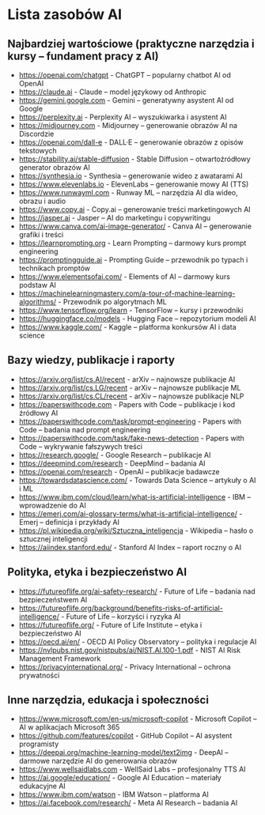 # Lista zasobów AI

## Najbardziej wartościowe (praktyczne narzędzia i kursy – fundament pracy z AI)
* https://openai.com/chatgpt - ChatGPT – popularny chatbot AI od OpenAI
* https://claude.ai - Claude – model językowy od Anthropic
* https://gemini.google.com - Gemini – generatywny asystent AI od Google
* https://perplexity.ai - Perplexity AI – wyszukiwarka i asystent AI
* https://midjourney.com - Midjourney – generowanie obrazów AI na Discordzie
* https://openai.com/dall-e - DALL·E – generowanie obrazów z opisów tekstowych
* https://stability.ai/stable-diffusion - Stable Diffusion – otwartoźródłowy generator obrazów AI
* https://synthesia.io - Synthesia – generowanie wideo z awatarami AI
* https://www.elevenlabs.io - ElevenLabs – generowanie mowy AI (TTS)
* https://www.runwayml.com - Runway ML – narzędzia AI dla wideo, obrazu i audio
* https://www.copy.ai - Copy.ai – generowanie treści marketingowych AI
* https://jasper.ai - Jasper – AI do marketingu i copywritingu
* https://www.canva.com/ai-image-generator/ - Canva AI – generowanie grafiki i treści
* https://learnprompting.org - Learn Prompting – darmowy kurs prompt engineering
* https://promptingguide.ai - Prompting Guide – przewodnik po typach i technikach promptów
* https://www.elementsofai.com/ - Elements of AI – darmowy kurs podstaw AI
* https://machinelearningmastery.com/a-tour-of-machine-learning-algorithms/ - Przewodnik po algorytmach ML
* https://www.tensorflow.org/learn - TensorFlow – kursy i przewodniki
* https://huggingface.co/models - Hugging Face – repozytorium modeli AI
* https://www.kaggle.com/ - Kaggle – platforma konkursów AI i data science

## Bazy wiedzy, publikacje i raporty
* https://arxiv.org/list/cs.AI/recent - arXiv – najnowsze publikacje AI
* https://arxiv.org/list/cs.LG/recent - arXiv – najnowsze publikacje ML
* https://arxiv.org/list/cs.CL/recent - arXiv – najnowsze publikacje NLP
* https://paperswithcode.com - Papers with Code – publikacje i kod źródłowy AI
* https://paperswithcode.com/task/prompt-engineering - Papers with Code – badania nad prompt engineering
* https://paperswithcode.com/task/fake-news-detection - Papers with Code – wykrywanie fałszywych treści
* https://research.google/ - Google Research – publikacje AI
* https://deepmind.com/research - DeepMind – badania AI
* https://openai.com/research - OpenAI – publikacje badawcze
* https://towardsdatascience.com/ - Towards Data Science – artykuły o AI i ML
* https://www.ibm.com/cloud/learn/what-is-artificial-intelligence - IBM – wprowadzenie do AI
* https://emerj.com/ai-glossary-terms/what-is-artificial-intelligence/ - Emerj – definicja i przykłady AI
* https://pl.wikipedia.org/wiki/Sztuczna_inteligencja - Wikipedia – hasło o sztucznej inteligencji
* https://aiindex.stanford.edu/ - Stanford AI Index – raport roczny o AI


## Polityka, etyka i bezpieczeństwo AI
* https://futureoflife.org/ai-safety-research/ - Future of Life – badania nad bezpieczeństwem AI
* https://futureoflife.org/background/benefits-risks-of-artificial-intelligence/ - Future of Life – korzyści i ryzyka AI
* https://futureoflife.org/ - Future of Life Institute – etyka i bezpieczeństwo AI
* https://oecd.ai/en/ - OECD AI Policy Observatory – polityka i regulacje AI
* https://nvlpubs.nist.gov/nistpubs/ai/NIST.AI.100-1.pdf - NIST AI Risk Management Framework
* https://privacyinternational.org/ - Privacy International – ochrona prywatności


## Inne narzędzia, edukacja i społeczności
* https://www.microsoft.com/en-us/microsoft-copilot - Microsoft Copilot – AI w aplikacjach Microsoft 365
* https://github.com/features/copilot - GitHub Copilot – AI asystent programisty
* https://deepai.org/machine-learning-model/text2img - DeepAI – darmowe narzędzie AI do generowania obrazów
* https://www.wellsaidlabs.com - WellSaid Labs – profesjonalny TTS AI
* https://ai.google/education/ - Google AI Education – materiały edukacyjne AI
* https://www.ibm.com/watson - IBM Watson – platforma AI
* https://ai.facebook.com/research/ - Meta AI Research – badania AI
